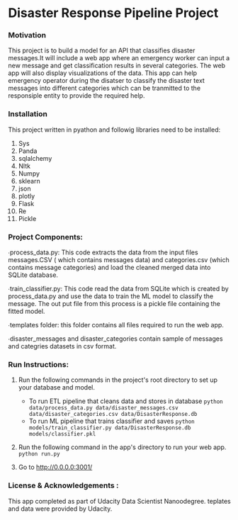 # Disaster Response Pipeline Project


### Motivation

This project is to build a model for an API that classifies disaster messages.It will include a web app where an emergency worker can input a new message and get classification results in several categories. The web app will also display visualizations of the data.
This app can help emergency operator during the disatser to classify the disaster text messages into different categories which can be tranmitted to the responsiple entity to provide the required help.

### Installation

This project written in pyathon and followig libraries need to be installed:

1. Sys
2. Panda
3. sqlalchemy
4. Nltk
5. Numpy
6. sklearn
7. json
8. plotly
9. Flask
10. Re
11. Pickle

### Project Components:

∙process_data.py: This code extracts the data from the input files messages.CSV ( which contains messages data) and categories.csv (which contains message categories) and load the cleaned merged data into SQLite database.

∙train_classifier.py: This code read the data from SQLite which is created by process_data.py and use the data to train the ML model to classify the message. The out put file from this process is a pickle file containing the fitted model.

∙templates folder: this folder contains all files required to run the web app.

∙disaster_messages and disaster_categories contain sample of messages and categries datasets in csv format.


### Run Instructions:
1. Run the following commands in the project's root directory to set up your database and model.

    - To run ETL pipeline that cleans data and stores in database
        `python data/process_data.py data/disaster_messages.csv data/disaster_categories.csv data/DisasterResponse.db`
    - To run ML pipeline that trains classifier and saves
        `python models/train_classifier.py data/DisasterResponse.db models/classifier.pkl`

2. Run the following command in the app's directory to run your web app.
    `python run.py`

3. Go to http://0.0.0.0:3001/


### License & Acknowledgements :

This app completed as part of Udacity Data Scientist Nanoodegree. teplates and data were provided by Udacity.
